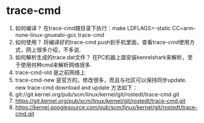 # trace-cmd
1. 如何编译？
   在trace-cmd跟目录下执行：make LDFLAGS=-static CC=arm-none-linux-gnueabi-gcc trace-cmd
2. 如何使用？
   将编译好的trace-cmd push到手机里面，查看trace-cmd使用方式，网上很多介绍，不多说.
3. 如何解析生成的trace.dat文件？
   在PC机器上面安装kenrelshark来解析，至于使用何种cmd来解析网络很多.
4. trace-cmd-old
   是之前网络上
5. trace-cmd-new
   是官方的，修改很多，而且与社区可以保持同步update.
new trace-cmd download and update 方法如下：
1. git://git.kernel.org/pub/scm/linux/kernel/git/rostedt/trace-cmd.git
2. https://git.kernel.org/pub/scm/linux/kernel/git/rostedt/trace-cmd.git
3. https://kernel.googlesource.com/pub/scm/linux/kernel/git/rostedt/trace-cmd.git
